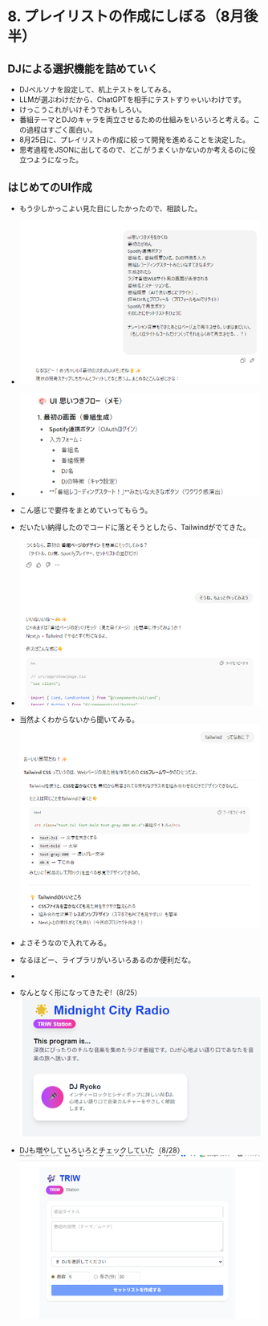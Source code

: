 # 8. プレイリストの作成にしぼる（8月後半）
## DJによる選択機能を詰めていく
- DJペルソナを設定して、机上テストをしてみる。
- LLMが選ぶわけだから、ChatGPTを相手にテストすりゃいいわけです。
- けっこうこれがいけそうでおもしろい。
- 番組テーマとDJのキャラを両立させるための仕組みをいろいろと考える。この過程はすごく面白い。
- 8月25日に、プレイリストの作成に絞って開発を進めることを決定した。
- 思考過程をJSONに出してるので、どこがうまくいかないのか考えるのに役立つようになった。

## はじめてのUI作成
- もう少しかっこよい見た目にしたかったので、相談した。
- ![](images/08_dev5-2025-10-13-12-40-24.png)
- ![](images/08_dev5-2025-10-13-12-41-05.png)
- こん感じで要件をまとめていってもらう。
- だいたい納得したのでコードに落とそうとしたら、Tailwindがでてきた。
- ![](images/08_dev5-2025-10-13-12-42-27.png)
- 当然よくわからないから聞いてみる。
![](images/08_dev5-2025-10-13-12-43-14.png)
![](images/08_dev5-2025-10-13-12-43-42.png)

- よさそうなので入れてみる。
- なるほどー、ライブラリがいろいろあるのか便利だな。
- 

- なんとなく形になってきたぞ!（8/25）
![](images/07_dev4-2025-10-12-21-41-04.png)

- DJも増やしていろいろとチェックしていた（8/28）
![](images/07_dev4-2025-10-12-21-41-47.png)



